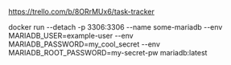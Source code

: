 https://trello.com/b/8ORrMUx6/task-tracker

docker run --detach -p 3306:3306 --name some-mariadb --env MARIADB_USER=example-user --env MARIADB_PASSWORD=my_cool_secret --env MARIADB_ROOT_PASSWORD=my-secret-pw  mariadb:latest